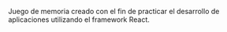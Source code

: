 Juego de memoria creado con el fin de practicar el desarrollo de aplicaciones utilizando el framework React.
